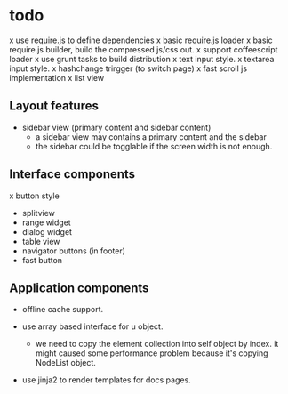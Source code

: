 todo
======
x use require.js to define dependencies
    x basic require.js loader
    x basic require.js builder, build the compressed js/css out.
    x support coffeescript loader
x use grunt tasks to build distribution
x text input style.
x textarea input style.
x hashchange trirgger (to switch page)
x fast scroll js implementation
x list view

## Layout features

- sidebar view (primary content and sidebar content)
    - a sidebar view may contains a primary content and the sidebar
    - the sidebar could be togglable if the screen width is not enough.

## Interface components

x button style
- splitview 
- range widget
- dialog widget
- table view
- navigator buttons (in footer)
- fast button

## Application components

- offline cache support.
- use array based interface for u object.
    - we need to copy the element collection into self object by index. 
      it might caused some performance problem because it's copying NodeList object.


- use jinja2 to render templates for docs pages.
